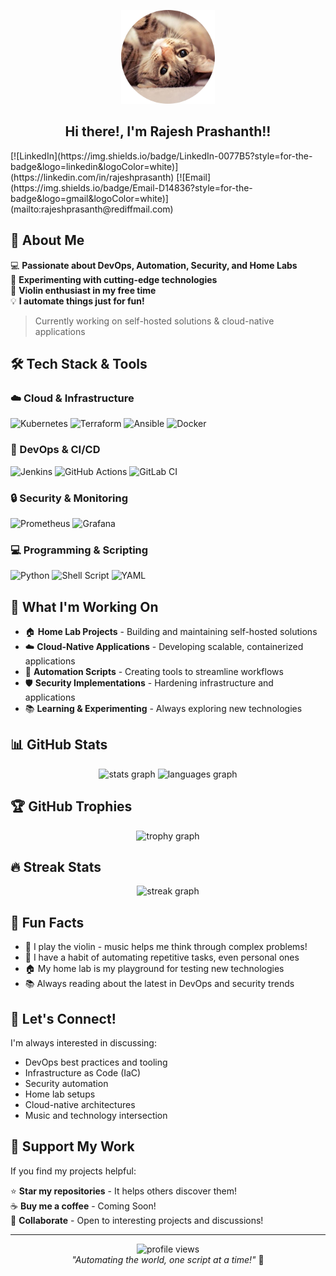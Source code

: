 
<p align="center">
  <img width="150" src="https://raw.githubusercontent.com/rajeshprasanth/rajeshprasanth/master/assets/3965359-modified.png" />
</p>  
<h2 align="center">Hi there!, I'm Rajesh Prashanth!!</h2>
[![LinkedIn](https://img.shields.io/badge/LinkedIn-0077B5?style=for-the-badge&logo=linkedin&logoColor=white)](https://linkedin.com/in/rajeshprasanth)
[![Email](https://img.shields.io/badge/Email-D14836?style=for-the-badge&logo=gmail&logoColor=white)](mailto:rajeshprasanth@rediffmail.com)

## 🚀 About Me

💻 **Passionate about DevOps, Automation, Security, and Home Labs**  
🔬 **Experimenting with cutting-edge technologies**  
🎻 **Violin enthusiast in my free time**  
💡 **I automate things just for fun!**

> Currently working on self-hosted solutions & cloud-native applications

## 🛠️ Tech Stack & Tools

### ☁️ Cloud & Infrastructure
![Kubernetes](https://img.shields.io/badge/kubernetes-%23326ce5.svg?style=for-the-badge&logo=kubernetes&logoColor=white)
![Terraform](https://img.shields.io/badge/terraform-%235835CC.svg?style=for-the-badge&logo=terraform&logoColor=white)
![Ansible](https://img.shields.io/badge/ansible-%231A1918.svg?style=for-the-badge&logo=ansible&logoColor=white)
![Docker](https://img.shields.io/badge/docker-%230db7ed.svg?style=for-the-badge&logo=docker&logoColor=white)

### 🔧 DevOps & CI/CD
![Jenkins](https://img.shields.io/badge/jenkins-%232C5263.svg?style=for-the-badge&logo=jenkins&logoColor=white)
![GitHub Actions](https://img.shields.io/badge/github%20actions-%232671E5.svg?style=for-the-badge&logo=githubactions&logoColor=white)
![GitLab CI](https://img.shields.io/badge/gitlab%20ci-%23181717.svg?style=for-the-badge&logo=gitlab&logoColor=white)

### 🔒 Security & Monitoring
![Prometheus](https://img.shields.io/badge/Prometheus-E6522C?style=for-the-badge&logo=Prometheus&logoColor=white)
![Grafana](https://img.shields.io/badge/grafana-%23F46800.svg?style=for-the-badge&logo=grafana&logoColor=white)

### 💻 Programming & Scripting
![Python](https://img.shields.io/badge/python-3670A0?style=for-the-badge&logo=python&logoColor=ffdd54)
![Shell Script](https://img.shields.io/badge/shell_script-%23121011.svg?style=for-the-badge&logo=gnu-bash&logoColor=white)
![YAML](https://img.shields.io/badge/yaml-%23ffffff.svg?style=for-the-badge&logo=yaml&logoColor=151515)

## 🎯 What I'm Working On

- 🏠 **Home Lab Projects** - Building and maintaining self-hosted solutions
- ☁️ **Cloud-Native Applications** - Developing scalable, containerized applications
- 🤖 **Automation Scripts** - Creating tools to streamline workflows
- 🛡️ **Security Implementations** - Hardening infrastructure and applications
- 📚 **Learning & Experimenting** - Always exploring new technologies

## 📊 GitHub Stats

<div align="center">
  <img src="https://github-readme-stats.vercel.app/api?username=rajeshprasanth&hide_title=false&hide_rank=false&show_icons=true&include_all_commits=true&count_private=true&disable_animations=false&theme=dracula&locale=en&hide_border=false" height="150" alt="stats graph"  />
  <img src="https://github-readme-stats.vercel.app/api/top-langs?username=rajeshprasanth&locale=en&hide_title=false&layout=compact&card_width=320&langs_count=5&theme=dracula&hide_border=false" height="150" alt="languages graph"  />
</div>

## 🏆 GitHub Trophies

<div align="center">
  <img src="https://github-profile-trophy.vercel.app?username=rajeshprasanth&theme=dracula&column=3&row=1&margin-w=8&margin-h=8&no-bg=false&no-frame=false&order=4" alt="trophy graph"  />
</div>

## 🔥 Streak Stats

<div align="center">
  <img src="https://github-readme-streak-stats.herokuapp.com/?user=rajeshprasanth&theme=dracula&hide_border=false" alt="streak graph"  />
</div>

## 🎵 Fun Facts

- 🎻 I play the violin - music helps me think through complex problems!
- 🤖 I have a habit of automating repetitive tasks, even personal ones
- 🏠 My home lab is my playground for testing new technologies
- 📚 Always reading about the latest in DevOps and security trends

## 💬 Let's Connect!

I'm always interested in discussing:
- DevOps best practices and tooling
- Infrastructure as Code (IaC)
- Security automation
- Home lab setups
- Cloud-native architectures
- Music and technology intersection

## 🤝 Support My Work

If you find my projects helpful:

⭐ **Star my repositories** - It helps others discover them!  
☕ **Buy me a coffee** - Coming Soon!  
🤝 **Collaborate** - Open to interesting projects and discussions!

---

<div align="center">
  <img src="https://komarev.com/ghpvc/?username=rajeshprasanth&color=blueviolet&style=flat-square&label=Profile+Views" alt="profile views" />
</div>

<div align="center">
  <em>"Automating the world, one script at a time!"</em> 🚀
</div>
